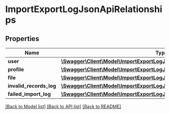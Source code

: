 # ImportExportLogJsonApiRelationships

## Properties
Name | Type | Description | Notes
------------ | ------------- | ------------- | -------------
**user** | [**\Swagger\Client\Model\ImportExportLogJsonApiRelationshipsUser**](ImportExportLogJsonApiRelationshipsUser.md) |  | [optional] 
**profile** | [**\Swagger\Client\Model\ImportExportLogJsonApiRelationshipsProfile**](ImportExportLogJsonApiRelationshipsProfile.md) |  | [optional] 
**file** | [**\Swagger\Client\Model\ImportExportLogJsonApiRelationshipsFile**](ImportExportLogJsonApiRelationshipsFile.md) |  | [optional] 
**invalid_records_log** | [**\Swagger\Client\Model\ImportExportLogJsonApiRelationshipsInvalidRecordsLog**](ImportExportLogJsonApiRelationshipsInvalidRecordsLog.md) |  | [optional] 
**failed_import_log** | [**\Swagger\Client\Model\ImportExportLogJsonApiRelationshipsFailedImportLog**](ImportExportLogJsonApiRelationshipsFailedImportLog.md) |  | [optional] 

[[Back to Model list]](../../README.md#documentation-for-models) [[Back to API list]](../../README.md#documentation-for-api-endpoints) [[Back to README]](../../README.md)

